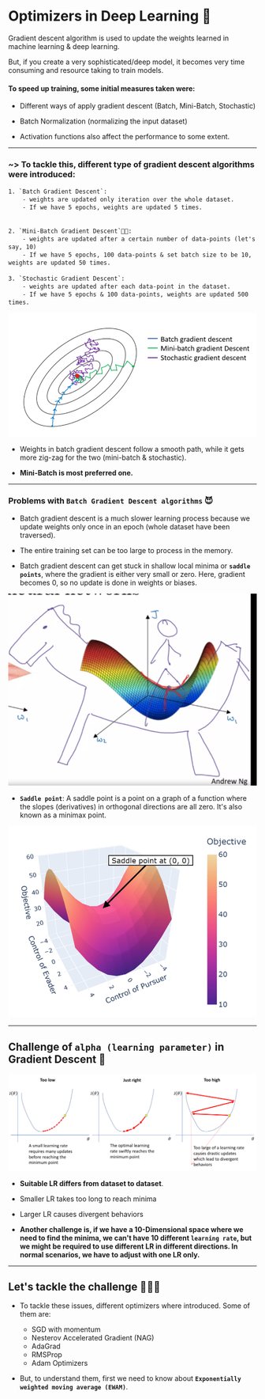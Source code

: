# Optimizers in Deep Learning 👑

Gradient descent algorithm is used to update the weights learned in machine learning & deep learning.

But, if you create a very sophisticated/deep model, it becomes very time consuming and resource taking to train models.

#### To speed up training, some initial measures taken were:

- Different ways of apply gradient descent (Batch, Mini-Batch, Stochastic)

- Batch Normalization (normalizing the input dataset)

- Activation functions also affect the performance to some extent.

---

### ~> To tackle this, different type of gradient descent algorithms were introduced:


    1. `Batch Gradient Descent`:
        - weights are updated only iteration over the whole dataset.
        - If we have 5 epochs, weights are updated 5 times.


    2. `Mini-Batch Gradient Descent`🤴🏻:
        - weights are updated after a certain number of data-points (let's say, 10)
        - If we have 5 epochs, 100 data-points & set batch size to be 10, weights are updated 50 times.

    3. `Stochastic Gradient Descent`:
        - weights are updated after each data-point in the dataset.
        - If we have 5 epochs & 100 data-points, weights are updated 500 times.

![gradient descent types](./assets/TypeOfGradientDescent.png)

- Weights in batch gradient descent follow a smooth path, while it gets more zig-zag for the two (mini-batch & stochastic).

- **Mini-Batch is most preferred one.**

---

### Problems with `Batch Gradient Descent algorithms` 😈

- Batch gradient descent is a much slower learning process because we update weights only once in an epoch (whole dataset have been traversed).

- The entire training set can be too large to process in the memory.

- Batch gradient descent can get stuck in shallow local minima or **`saddle points`**, where the gradient is either very small or zero. Here, gradient becomes 0, so no update is done in weights or biases.

![horse saddle point](./assets/horse-saddle-point.png)

- **`Saddle point`**: A saddle point is a point on a graph of a function where the slopes (derivatives) in orthogonal directions are all zero. It's also known as a minimax point. 

![saddle point](./assets/Saddle-Point-Concept-Visualization.png)

---

## Challenge of `alpha (learning parameter)` in Gradient Descent 🤺

![learning rate](./assets/learning_rate.png)

- **Suitable LR differs from dataset to dataset**.

- Smaller LR takes too long to reach minima

- Larger LR causes divergent behaviors

- **Another challenge is, if we have a 10-Dimensional space where we need to find the minima, we can't have 10 different `learning rate`, but we might be required to use different LR in different directions. In normal scenarios, we have to adjust with one LR only.**

---

## Let's tackle the challenge 🧑🏻‍💻

- To tackle these issues, different optimizers where introduced. Some of them are:
    - SGD with momentum
    - Nesterov Accelerated Gradient (NAG)
    - AdaGrad
    - RMSProp
    - Adam Optimizers

- But, to understand them, first we need to know about **`Exponentially weighted moving average (EWAM)`**.